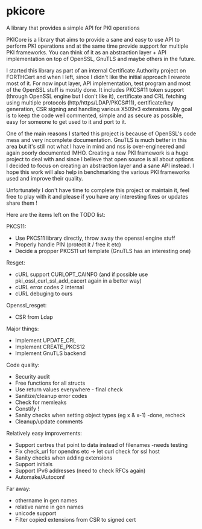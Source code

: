 pkicore
=======

A library that provides a simple API for PKI operations

PKICore is a library that aims to provide a sane and easy to use API to perform PKI operations and at the same time provide support for multiple PKI frameworks. You can think of it as an abstraction layer + API implementation on top of OpenSSL, GnuTLS and maybe others in the future.

I started this library as part of an internal Certificate Authority project on FORTHCert and when I left, since I didn't like the initial approach I rewrote most of it. For now input layer, API implementation, test program and most of the OpenSSL stuff is mostly done. It includes PKCS#11 token support (through OpenSSL engine but I don't like it), certificate and CRL fetching using multiple protocols (http/https/LDAP/PKCS#11), certificate/key generation, CSR signing and handling various X509v3 extensions. My goal is to keep the code well commented, simple and as secure as possible, easy for someone to get used to it and port to it.

One of the main reasons I started this project is because of OpenSSL's code mess and very incomplete documentation. GnuTLS is much better in this area but it's still not what I have in mind and nss is over-engineered and again poorly documented IMHO. Creating a new PKI framework is a huge project to deal with and since I believe that open source is all about options I decided to focus on creating an abstraction layer and a sane API instead. I hope this work will also help in benchmarking the various PKI frameworks used and improve their quality.

Unfortunately I don't have time to complete this project or maintain it, feel free to play with it and please if you have any interesting fixes or updates share them !

Here are the items left on the TODO list:

PKCS11:
* Use PKCS11 library directly, throw away the openssl engine stuff
* Properly handle PIN (protect it / free it etc)
* Decide a propper PKCS11 url template (GnuTLS has an interesting one)

Resget:
* cURL support CURLOPT_CAINFO (and if possible use pki_ossl_curl_ssl_add_cacert again in a better way)
* cURL error codes 2 internal
* cURL debuging to ours

Openssl_resget:
* CSR from Ldap

Major things:
* Implement UPDATE_CRL
* Implement CREATE_PKCS12
* Implement GnuTLS backend

Code quality:
* Security audit
* Free functions for all structs
* Use return values everywhere - final check
* Sanitize/cleanup error codes
* Check for memleaks
* Constify !
* Sanity checks when setting object types (eg x & x-1) -done, recheck
* Cleanup/update comments

Relatively easy improvements:
* Support certres that point to data instead of filenames -needs testing
* Fix check_url for opendns etc -> let curl check for ssl host
* Sanity checks when adding extensions
* Support initials
* Support IPv6 addresses (need to check RFCs again)
* Automake/Autoconf

Far away:
* othername in gen names
* relative name in gen names
* unicode support
* Filter copied extensions from CSR to signed cert

